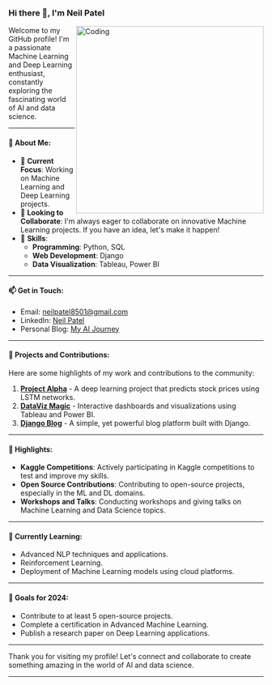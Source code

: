 ### Hi there 👋, I'm Neil Patel

<img align="right" alt="Coding" width="370" src="https://miro.medium.com/max/720/1*IRGHmiGsa16stedQvIaZfw.gif">

Welcome to my GitHub profile! I'm a passionate Machine Learning and Deep Learning enthusiast, constantly exploring the fascinating world of AI and data science.

---

#### 🚀 About Me:
- 🌱 **Current Focus**: Working on Machine Learning and Deep Learning projects.
- 👯 **Looking to Collaborate**: I'm always eager to collaborate on innovative Machine Learning projects. If you have an idea, let's make it happen!
- 💬 **Skills**:
  - **Programming**: Python, SQL
  - **Web Development**: Django
  - **Data Visualization**: Tableau, Power BI

---

#### 📫 Get in Touch:
- Email: [neilpatel8501@gmail.com](mailto:neilpatel8501@gmail.com)
- LinkedIn: [Neil Patel](https://www.linkedin.com/in/neil-patel/)
- Personal Blog: [My AI Journey](https://neilpatel-blog.com)

---

#### 💼 Projects and Contributions:
Here are some highlights of my work and contributions to the community:

1. **[Project Alpha](https://github.com/neil8501/project-alpha)** - A deep learning project that predicts stock prices using LSTM networks.
2. **[DataViz Magic](https://github.com/neil8501/dataviz-magic)** - Interactive dashboards and visualizations using Tableau and Power BI.
3. **[Django Blog](https://github.com/neil8501/django-blog)** - A simple, yet powerful blog platform built with Django.

---

#### 🌟 Highlights:
- **Kaggle Competitions**: Actively participating in Kaggle competitions to test and improve my skills.
- **Open Source Contributions**: Contributing to open-source projects, especially in the ML and DL domains.
- **Workshops and Talks**: Conducting workshops and giving talks on Machine Learning and Data Science topics.

---

#### 🧠 Currently Learning:
- Advanced NLP techniques and applications.
- Reinforcement Learning.
- Deployment of Machine Learning models using cloud platforms.

---

#### 🎯 Goals for 2024:
- Contribute to at least 5 open-source projects.
- Complete a certification in Advanced Machine Learning.
- Publish a research paper on Deep Learning applications.

---

Thank you for visiting my profile! Let's connect and collaborate to create something amazing in the world of AI and data science.

---
